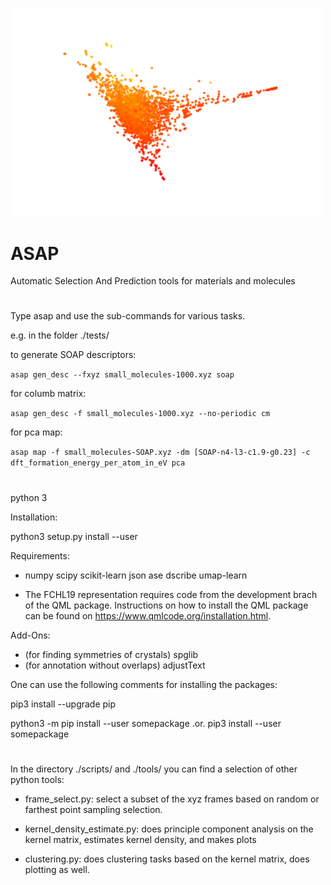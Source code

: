 <p align="left">
  <img src="ASAP-logo.png" width="500" title="logo">
</p>

# ASAP 
Automatic Selection And Prediction tools for materials and molecules

#

Type asap and use the sub-commands for various tasks.

e.g. in the folder ./tests/

to generate SOAP descriptors:

`asap gen_desc --fxyz small_molecules-1000.xyz soap`

for columb matrix:

`asap gen_desc -f small_molecules-1000.xyz --no-periodic cm`

for pca map:

`asap map -f small_molecules-SOAP.xyz -dm [SOAP-n4-l3-c1.9-g0.23] -c dft_formation_energy_per_atom_in_eV pca`

#
python 3

Installation:

python3 setup.py install --user

Requirements:

+ numpy scipy scikit-learn json ase dscribe umap-learn

+ The FCHL19 representation requires code from the development brach of the QML package. Instructions on how to install the QML package can be found on https://www.qmlcode.org/installation.html.

Add-Ons:
+ (for finding symmetries of crystals) spglib 
+ (for annotation without overlaps) adjustText

One can use the following comments for installing the packages:

pip3 install --upgrade pip

python3 -m pip install --user somepackage    .or.    pip3 install --user somepackage

#
In the directory ./scripts/ and ./tools/ you can find a selection of other python tools:


* frame_select.py: select a subset of the xyz frames based on random or farthest point sampling selection.

* kernel_density_estimate.py: does principle component analysis on the kernel matrix, estimates kernel density, and makes plots

* clustering.py: does clustering tasks based on the kernel matrix, does plotting as well.

